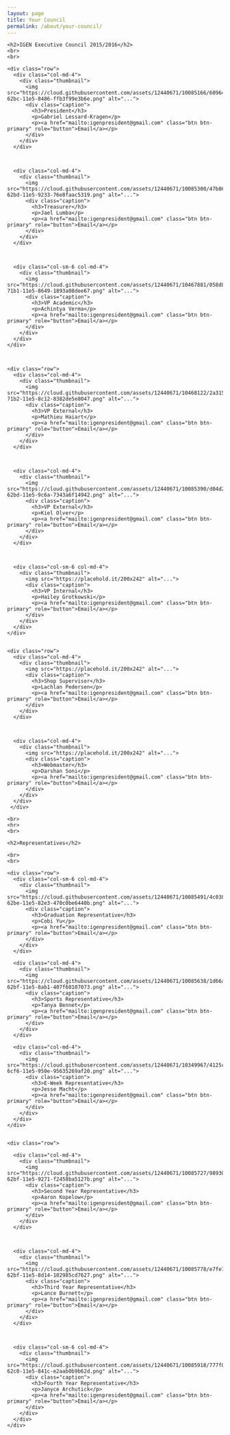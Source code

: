 ```yaml
---
layout: page
title: Your Council	
permalink: /about/your-council/
---
```


<div class="container">

	<h2>IGEN Executive Council 2015/2016</h2>
	<br>
	<br>

	<div class="row">
	  <div class="col-md-4">
	    <div class="thumbnail">
	      <img src="https://cloud.githubusercontent.com/assets/12440671/10085166/60964fa4-62bc-11e5-8486-ffb3f99e3b6e.png" alt="...">
	      <div class="caption">
	        <h3>President</h3>
	        <p>Gabriel Lessard-Kragen</p>
	        <p><a href="mailto:igenpresident@gmail.com" class="btn btn-primary" role="button">Email</a></p>
	      </div>
	    </div>
	  </div>
	

	
	  <div class="col-md-4">
	    <div class="thumbnail">
	      <img src="https://cloud.githubusercontent.com/assets/12440671/10085300/47b8621e-62bd-11e5-9233-76e8faac5319.png" alt="...">
	      <div class="caption">
	        <h3>Treasurer</h3>
	        <p>Jael Lumba</p>
	        <p><a href="mailto:igenpresident@gmail.com" class="btn btn-primary" role="button">Email</a></p>
	      </div>
	    </div>
	  </div>
	

	
	  <div class="col-sm-6 col-md-4">
	    <div class="thumbnail">
	      <img src="https://cloud.githubusercontent.com/assets/12440671/10467881/058d8984-71b1-11e5-8649-1893a08dee67.png" alt="...">
	      <div class="caption">
	        <h3>VP Academic</h3>
	        <p>Achintya Verma</p>
	        <p><a href="mailto:igenpresident@gmail.com" class="btn btn-primary" role="button">Email</a></p>
	      </div>
	    </div>
	  </div>
	</div>



	<div class="row">
	  <div class="col-md-4">
	    <div class="thumbnail">
	      <img src="https://cloud.githubusercontent.com/assets/12440671/10468122/2a3151de-71b2-11e5-8c12-8382de5e8047.png" alt="...">
	      <div class="caption">
	        <h3>VP External</h3>
	        <p>Mathieu Haiart</p>
	        <p><a href="mailto:igenpresident@gmail.com" class="btn btn-primary" role="button">Email</a></p>
	      </div>
	    </div>
	  </div>
	

	
	  <div class="col-md-4">
	    <div class="thumbnail">
	      <img src="https://cloud.githubusercontent.com/assets/12440671/10085390/d04d2f88-62bd-11e5-9c6a-7343a6f14942.png" alt="...">
	      <div class="caption">
	        <h3>VP External</h3>
	        <p>Kiel Olver</p>
	        <p><a href="mailto:igenpresident@gmail.com" class="btn btn-primary" role="button">Email</a></p>
	      </div>
	    </div>
	  </div>
	

	
	  <div class="col-sm-6 col-md-4">
	    <div class="thumbnail">
	      <img src="https://placehold.it/200x242" alt="...">
	      <div class="caption">
	        <h3>VP Internal</h3>
	        <p>Hailey Grotkowski</p>
	        <p><a href="mailto:igenpresident@gmail.com" class="btn btn-primary" role="button">Email</a></p>
	      </div>
	    </div>
	  </div>
	</div>


	<div class="row">
	  <div class="col-md-4">
	    <div class="thumbnail">
	      <img src="https://placehold.it/200x242" alt="...">
	      <div class="caption">
	        <h3>Shop Supervisor</h3>
	        <p>Lachlan Pedersen</p>
	        <p><a href="mailto:igenpresident@gmail.com" class="btn btn-primary" role="button">Email</a></p>
	      </div>
	    </div>
	  </div>
	

	
	  <div class="col-md-4">
	    <div class="thumbnail">
	      <img src="https://placehold.it/200x242" alt="...">
	      <div class="caption">
	      	<h3>Webmaster</h3>
	      	<p>Darshan Soni</p>
	      	<p><a href="mailto:igenpresident@gmail.com" class="btn btn-primary" role="button">Email</a></p>
	      </div>
	    </div>
	  </div>
	 </div> 

	<br>
	<hr>
	<br>

	<h2>Representatives</h2>

	<br>
	<br>

	<div class="row">
	  <div class="col-sm-6 col-md-4">
	    <div class="thumbnail">
	      <img src="https://cloud.githubusercontent.com/assets/12440671/10085491/4c038780-62be-11e5-82e3-470c0be6440b.png" alt="...">
	      <div class="caption">
	        <h3>Graduation Representative</h3>
	        <p>Cobi Yu</p>
	        <p><a href="mailto:igenpresident@gmail.com" class="btn btn-primary" role="button">Email</a></p>
	      </div>
	    </div>
	  </div>

	  <div class="col-md-4">
	    <div class="thumbnail">
	      <img src="https://cloud.githubusercontent.com/assets/12440671/10085638/1d66ae1a-62bf-11e5-8ab1-407f60107073.png" alt="...">
	      <div class="caption">
	        <h3>Sports Representative</h3>
	        <p>Tanya Bennet</p>
	        <p><a href="mailto:igenpresident@gmail.com" class="btn btn-primary" role="button">Email</a></p>
	      </div>
	    </div>
	  </div>

	  <div class="col-md-4">
	    <div class="thumbnail">
	      <img src="https://cloud.githubusercontent.com/assets/12440671/10349967/4125caa2-6cf6-11e5-950e-95635269af20.png" alt="...">
	      <div class="caption">
	        <h3>E-Week Representative</h3>
	        <p>Jesse Macht</p>
	        <p><a href="mailto:igenpresident@gmail.com" class="btn btn-primary" role="button">Email</a></p>
	      </div>
	    </div>
	  </div>
	</div> 


	<div class="row">
	  
	  <div class="col-md-4">
	    <div class="thumbnail">
	      <img src="https://cloud.githubusercontent.com/assets/12440671/10085727/98930b24-62bf-11e5-9271-f2458ba5127b.png" alt="...">
	      <div class="caption">
	        <h3>Second Year Representative</h3>
	        <p>Aaron Kopelow</p>
	        <p><a href="mailto:igenpresident@gmail.com" class="btn btn-primary" role="button">Email</a></p>
	      </div>
	    </div>
	  </div>
	

	
	  <div class="col-md-4">
	    <div class="thumbnail">
	      <img src="https://cloud.githubusercontent.com/assets/12440671/10085778/e7fe7202-62bf-11e5-8d14-102985cd7627.png" alt="...">
	      <div class="caption">
	        <h3>Third Year Representative</h3>
	        <p>Lance Burnett</p>
	        <p><a href="mailto:igenpresident@gmail.com" class="btn btn-primary" role="button">Email</a></p>
	      </div>
	    </div>
	  </div>
	

	
	  <div class="col-sm-6 col-md-4">
	    <div class="thumbnail">
	      <img src="https://cloud.githubusercontent.com/assets/12440671/10085918/777f0306-62c0-11e5-841c-e2aab0b9b62d.png" alt="...">
	      <div class="caption">
	        <h3>Fourth Year Representative</h3>
	        <p>Janyce Archutick</p>
	        <p><a href="mailto:igenpresident@gmail.com" class="btn btn-primary" role="button">Email</a></p>
	      </div>
	    </div>
	  </div>
	</div>
	



</div>


